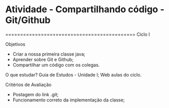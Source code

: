 # Atividade - Compartilhando código - Git/Github
============================================
Ciclo I

Objetivos
- Criar a nossa primeira classe java;
- Aprender sobre Git e Github;
- Compartilhar um código com os colegas.

O que estudar?
Guia de Estudos - Unidade I;
Web aulas do ciclo.

Critérios de Avaliação
- Postagem do link .git;
- Funcionamento correto da implementação da classe;
